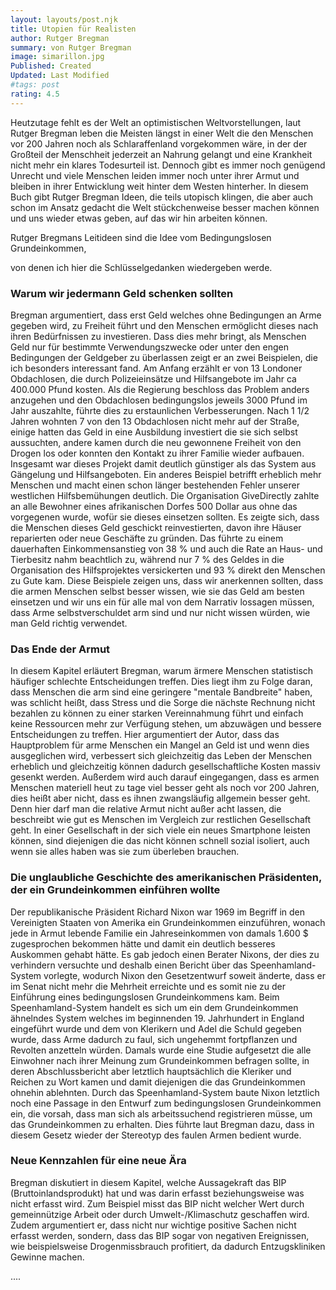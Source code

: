 ```yaml
---
layout: layouts/post.njk
title: Utopien für Realisten
author: Rutger Bregman
summary: von Rutger Bregman
image: simarillon.jpg
Published: Created
Updated: Last Modified
#tags: post
rating: 4.5
---
```


Heutzutage fehlt es der Welt an optimistischen Weltvorstellungen, laut Rutger Bregman leben die Meisten längst in einer Welt die den Menschen vor 200 Jahren noch als Schlaraffenland vorgekommen wäre, in der der Großteil der Menschheit jederzeit an Nahrung gelangt und eine Krankheit nicht mehr ein klares Todesurteil ist. 
Dennoch gibt es immer noch genügend Unrecht und viele Menschen leiden immer noch unter ihrer Armut und bleiben in ihrer Entwicklung weit hinter dem Westen hinterher.
In diesem Buch gibt Rutger Bregman Ideen, die teils utopisch klingen, die aber auch schon im Ansatz gedacht die Welt stückchenweise besser machen können und uns wieder etwas geben, auf das wir hin arbeiten können. 

Rutger Bregmans Leitideen sind die Idee vom Bedingungslosen Grundeinkommen,

von denen ich hier die Schlüsselgedanken wiedergeben werde.

### Warum wir jedermann Geld schenken sollten
Bregman argumentiert, dass erst Geld welches ohne Bedingungen an Arme gegeben wird, zu Freiheit führt und den Menschen ermöglicht dieses nach ihren Bedürfnissen zu investieren. Dass dies mehr bringt, als Menschen Geld nur für bestimmte Verwendungszwecke oder unter den engen Bedingungen der Geldgeber zu überlassen zeigt er an zwei Beispielen, die ich besonders interessant fand.
Am Anfang erzählt er von 13 Londoner Obdachlosen, die durch Polizeieinsätze und Hilfsangebote im Jahr ca 400.000 Pfund kosten. Als die Regierung beschloss das Problem anders anzugehen und den Obdachlosen bedingungslos jeweils 3000 Pfund im Jahr auszahlte, führte dies zu erstaunlichen Verbesserungen. Nach 1 1/2 Jahren wohnten 7 von den 13 Obdachlosen nicht mehr auf der Straße, einige hatten das Geld in eine Ausbildung investiert die sie sich selbst aussuchten, andere kamen durch die neu gewonnene Freiheit von den Drogen los oder konnten den Kontakt zu ihrer Familie wieder aufbauen. Insgesamt war dieses Projekt damit deutlich günstiger als das System aus Gängelung und Hilfsangeboten. 
Ein anderes Beispiel betrifft erheblich mehr Menschen und macht einen schon länger bestehenden Fehler unserer westlichen Hilfsbemühungen deutlich. Die Organisation GiveDirectly zahlte an alle Bewohner eines afrikanischen Dorfes 500 Dollar aus ohne das vorgegenen wurde, wofür sie dieses einsetzen sollten. Es zeigte sich, dass die Menschen dieses Geld geschickt reinvestierten, davon ihre Häuser reparierten oder neue Geschäfte zu gründen. Das führte zu einem dauerhaften Einkommensanstieg von 38 % und auch die Rate an Haus- und Tierbesitz nahm beachtlich zu, während nur 7 % des Geldes in die Organisation des Hilfsprojektes versickerten und 93 % direkt den Menschen zu Gute kam. 
Diese Beispiele zeigen uns, dass wir anerkennen sollten, dass die armen Menschen selbst besser wissen, wie sie das Geld am besten einsetzen und wir uns ein für alle mal von dem Narrativ lossagen müssen, dass Arme selbstverschuldet arm sind und nur nicht wissen würden, wie man Geld richtig verwendet. 
### Das Ende der Armut
In diesem Kapitel erläutert Bregman, warum ärmere Menschen statistisch häufiger schlechte Entscheidungen treffen. Dies liegt ihm zu Folge daran, dass Menschen die arm sind eine geringere "mentale Bandbreite" haben, was schlicht heißt, dass Stress und die Sorge die nächste Rechnung nicht bezahlen zu können zu einer starken Vereinnahmung führt und einfach keine Ressourcen mehr zur Verfügung stehen, um abzuwägen und bessere Entscheidungen zu treffen. Hier argumentiert der Autor, dass das Hauptproblem für arme Menschen ein Mangel an Geld ist und wenn dies ausgeglichen wird, verbessert sich gleichzeitig das Leben der Menschen erheblich und gleichzeitig können dadurch gesellschaftliche Kosten massiv gesenkt werden. Außerdem wird auch darauf eingegangen, dass es armen Menschen materiell heut zu tage viel besser geht als noch vor 200 Jahren, dies heißt aber nicht, dass es ihnen zwangsläufig allgemein besser geht. Denn hier darf man die relative Armut nicht außer acht lassen, die beschreibt wie gut es Menschen im Vergleich zur restlichen Gesellschaft geht. In einer Gesellschaft in der sich viele ein neues Smartphone leisten können, sind diejenigen die das nicht können schnell sozial isoliert, auch wenn sie alles haben was sie zum überleben brauchen. 
### Die unglaubliche Geschichte des amerikanischen Präsidenten, der ein Grundeinkommen einführen wollte
Der republikanische Präsident Richard Nixon war 1969 im Begriff in den Vereinigten Staaten von Amerika ein Grundeinkommen einzuführen, wonach jede in Armut lebende Familie ein Jahreseinkommen von damals 1.600 $ zugesprochen bekommen hätte und damit ein deutlich besseres Auskommen gehabt hätte. Es gab jedoch einen Berater Nixons, der dies zu verhindern versuchte und deshalb einen Bericht über das Speenhamland-System vorlegte, wodurch Nixon den Gesetzentwurf soweit änderte, dass er im Senat nicht mehr die Mehrheit erreichte und es somit nie zu der Einführung eines bedingungslosen Grundeinkommens kam. 
Beim Speenhamland-System handelt es sich um ein dem Grundeinkommen ähnelndes System welches im beginnenden 19. Jahrhundert in England eingeführt wurde und dem von Klerikern und Adel die Schuld gegeben wurde, dass Arme dadurch zu faul, sich ungehemmt fortpflanzen und Revolten anzetteln würden. Damals wurde eine Studie aufgesetzt die alle Einwohner nach ihrer Meinung zum Grundeinkommen befragen sollte, in deren Abschlussbericht aber letztlich hauptsächlich die Kleriker und Reichen zu Wort kamen und damit diejenigen die das Grundeinkommen ohnehin ablehnten.
Durch das Speenhamland-System baute Nixon letztlich noch eine Passage in den Entwurf zum bedingungslosen Grundeinkommen ein, die vorsah, dass man sich als arbeitssuchend registrieren müsse, um das Grundeinkommen zu erhalten. Dies führte laut Bregman dazu, dass in diesem Gesetz wieder der Stereotyp des faulen Armen bedient wurde.
### Neue Kennzahlen für eine neue Ära
Bregman diskutiert in diesem Kapitel, welche Aussagekraft das BIP (Bruttoinlandsprodukt) hat und was darin erfasst beziehungsweise was nicht erfasst wird. Zum Beispiel misst das BIP nicht welcher Wert durch gemeinnützige Arbeit oder durch Umwelt-/Klimaschutz geschaffen wird. Zudem argumentiert er, dass nicht nur wichtige positive Sachen nicht erfasst werden, sondern, dass das BIP sogar von negativen Ereignissen, wie beispielsweise Drogenmissbrauch profitiert, da dadurch Entzugskliniken Gewinne machen. 

....